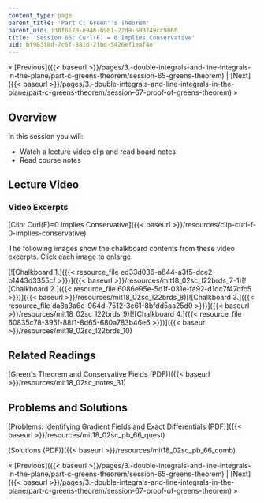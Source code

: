 ```yaml
---
content_type: page
parent_title: 'Part C: Green''s Theorem'
parent_uid: 138f6170-e946-b9b1-22d9-693749cc9860
title: 'Session 66: Curl(F) = 0 Implies Conservative'
uid: bf983f8d-7c6f-881d-2fbd-5426ef1eaf4e
---
```


« [Previous]({{< baseurl >}}/pages/3.-double-integrals-and-line-integrals-in-the-plane/part-c-greens-theorem/session-65-greens-theorem) | [Next]({{< baseurl >}}/pages/3.-double-integrals-and-line-integrals-in-the-plane/part-c-greens-theorem/session-67-proof-of-greens-theorem) »

Overview
--------

In this session you will:

*   Watch a lecture video clip and read board notes
*   Read course notes

Lecture Video
-------------

### Video Excerpts

[Clip: Curl(F)=0 Implies Conservative]({{< baseurl >}}/resources/clip-curl-f-0-implies-conservative)

The following images show the chalkboard contents from these video excerpts. Click each image to enlarge.

[![Chalkboard 1.]({{< resource_file ed33d036-a644-a3f5-dce2-b1443d3355cf >}})]({{< baseurl >}}/resources/mit18_02sc_l22brds_7-1)[![Chalkboard 2.]({{< resource_file 6086e95e-5d1f-031e-fa92-d1dc7f47dfc5 >}})]({{< baseurl >}}/resources/mit18_02sc_l22brds_8)[![Chalkboard 3.]({{< resource_file da8a3a6e-964d-7512-3c61-8bfdd5aa25d0 >}})]({{< baseurl >}}/resources/mit18_02sc_l22brds_9)[![Chalkboard 4.]({{< resource_file 60835c78-395f-88f1-8d65-680a783b46e6 >}})]({{< baseurl >}}/resources/mit18_02sc_l22brds_10)

Related Readings
----------------

[Green's Theorem and Conservative Fields (PDF)]({{< baseurl >}}/resources/mit18_02sc_notes_31)

Problems and Solutions
----------------------

[Problems: Identifying Gradient Fields and Exact Differentials (PDF)]({{< baseurl >}}/resources/mit18_02sc_pb_66_quest)

[Solutions (PDF)]({{< baseurl >}}/resources/mit18_02sc_pb_66_comb)

« [Previous]({{< baseurl >}}/pages/3.-double-integrals-and-line-integrals-in-the-plane/part-c-greens-theorem/session-65-greens-theorem) | [Next]({{< baseurl >}}/pages/3.-double-integrals-and-line-integrals-in-the-plane/part-c-greens-theorem/session-67-proof-of-greens-theorem) »